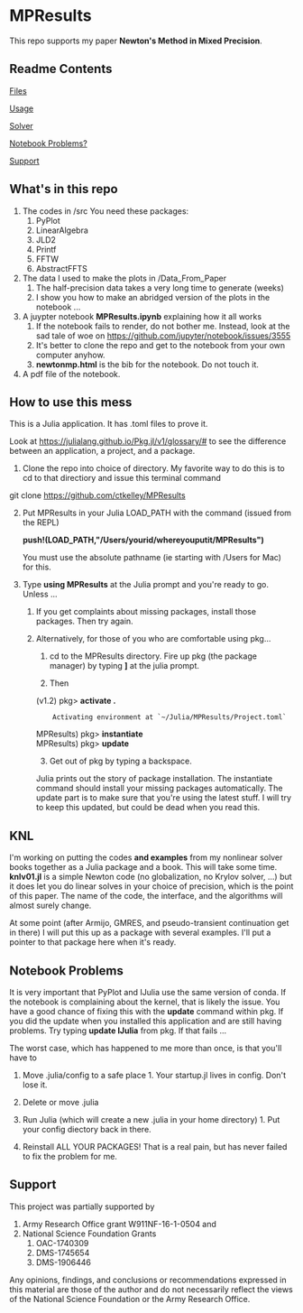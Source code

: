 # MPResults

This repo supports my paper __Newton's Method in Mixed Precision__. 

## Readme Contents

[Files](#What's-in-this-repo)

[Usage](#How-to-use-this-mess)

[Solver](#KNL)

[Notebook Problems?](#Notebook-Problems)

[Support](#Support)


## What's in this repo

1. The codes in /src
   You need these packages: 
   1. PyPlot
   2. LinearAlgebra
   3. JLD2
   4. Printf
   5. FFTW
   6. AbstractFFTS
2. The data I used to make the plots in /Data_From_Paper
   1. The half-precision data takes a very long time to generate (weeks)
   2. I show you how to make an abridged version of the plots in the notebook ...
3. A juypter notebook **MPResults.ipynb** explaining how it all works
   1. If the notebook fails to render, do not bother me. Instead, look at the sad tale of woe on
       https://github.com/jupyter/notebook/issues/3555
   2. It's better to clone the repo and get to the notebook from your own computer anyhow.
   3. __newtonmp.html__ is the bib for the notebook. Do not touch it.
4. A pdf file of the notebook.

## How to use this mess

This is a Julia application. It has .toml files to prove it.

Look at https://julialang.github.io/Pkg.jl/v1/glossary/# to see the difference between an application, 
a project, and a package.

1. Clone the repo into choice of directory. My favorite way to do this is to cd to that directiory and issue this terminal command

git clone https://github.com/ctkelley/MPResults

2. Put MPResults in your Julia LOAD_PATH with the command (issued from the REPL)

   __push!(LOAD_PATH,"/Users/yourid/whereyouputit/MPResults")__
   
   You must use the absolute pathname (ie starting with /Users for Mac) for this.
3. Type __using MPResults__ at the Julia prompt and you're ready to go. Unless ...
     1. If you get complaints about missing packages, install those packages. Then try again.
     2. Alternatively, for those of you who are comfortable using pkg...
         1. cd to the MPResults directory. Fire up pkg (the package manager) by typing __]__ at the julia prompt. 
         
         2. Then
     
        (v1.2) pkg> __activate .__
        
                Activating environment at `~/Julia/MPResults/Project.toml`

        MPResults) pkg> __instantiate__<br>
        MPResults) pkg> __update__
       
          3. Get out of pkg by typing a backspace. 
          
          Julia prints out the story of package installation. The instantiate command should install your missing packages automatically. The update part is to make sure that you're using the latest stuff. I will try to keep this updated, but could be dead when you read this.
        
        
 

        
       

## KNL

I'm working on putting the codes __and examples__ from my nonlinear solver books together as a Julia package and a book. This will take some time. __knlv01.jl__ is a simple Newton code (no globalization, no Krylov solver, ...) but it does let you do linear solves in your choice of precision, which is the point of this paper. The name of the code, the interface, and the algorithms will almost surely change.

At some point (after Armijo, GMRES, and pseudo-transient continuation get in there) I will put this up as a package with several examples. I'll put a pointer to that package here when it's ready.

## Notebook Problems
 
It is very important that PyPlot and IJulia use the same version of conda. If the notebook is complaining about the kernel, that is likely the issue. You have a good chance of fixing this with the __update__ command within pkg. If you did the update when you installed this application and are still having problems. Try typing __update IJulia__ from pkg. If that fails ...

The worst case, which has happened to me more than once, is that you'll have to 

   1. Move .julia/config to a safe place
     1. Your startup.jl lives in config. Don't lose it.
        
   2. Delete or move .julia
   
   3. Run Julia (which will create a new .julia in your home directory)
     1. Put your config diectory back in there. 
        
   4. Reinstall ALL YOUR PACKAGES! That is a real pain, but has never failed to fix the problem for me.
        

## Support

This project was partially supported by
1. Army Research Office grant W911NF-16-1-0504 and
2. National Science Foundation Grants
   1. OAC-1740309
   2. DMS-1745654
   3. DMS-1906446
   
Any opinions, findings, and conclusions or
recommendations expressed in this material are those of the author and
do not necessarily reflect the views of the National
Science Foundation
or the Army Research Office.

